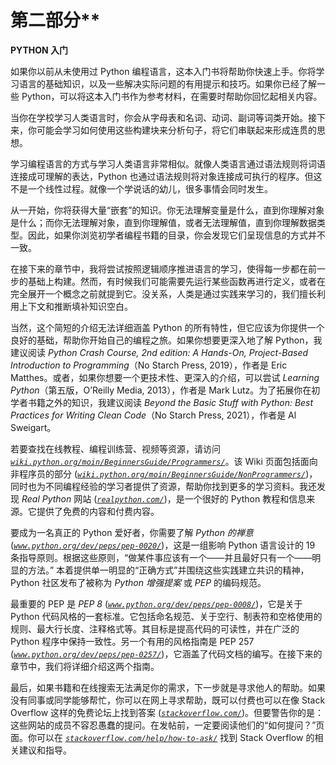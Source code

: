 # 第二部分**

**PYTHON 入门**

如果你以前从未使用过 Python 编程语言，这本入门书将帮助你快速上手。你将学习语言的基础知识，以及一些解决实际问题的有用提示和技巧。如果你已经了解一些 Python，可以将这本入门书作为参考材料，在需要时帮助你回忆起相关内容。

当你在学校学习人类语言时，你会从字母表和名词、动词、副词等词类开始。接下来，你可能会学习如何使用这些构建块来分析句子，将它们串联起来形成连贯的思想。

学习编程语言的方式与学习人类语言非常相似。就像人类语言通过语法规则将词语连接成可理解的表达，Python 也通过语法规则将对象连接成可执行的程序。但这不是一个线性过程。就像一个学说话的幼儿，很多事情会同时发生。

从一开始，你将获得大量“嵌套”的知识。你无法理解变量是什么，直到你理解对象是什么；而你无法理解对象，直到你理解值，或者无法理解值，直到你理解数据类型。因此，如果你浏览初学者编程书籍的目录，你会发现它们呈现信息的方式并不一致。

在接下来的章节中，我将尝试按照逻辑顺序推进语言的学习，使得每一步都在前一步的基础上构建。然而，有时候我们可能需要先运行某些函数再进行定义，或者在完全展开一个概念之前就提到它。没关系，人类是通过实践来学习的，我们擅长利用上下文和推断填补知识空白。

当然，这个简短的介绍无法详细涵盖 Python 的所有特性，但它应该为你提供一个良好的基础，帮助你开始自己的编程之旅。如果你想要更深入地了解 Python，我建议阅读 *Python Crash Course, 2nd edition: A Hands-On, Project-Based Introduction to Programming*（No Starch Press, 2019），作者是 Eric Matthes。或者，如果你想要一个更技术性、更深入的介绍，可以尝试 *Learning Python*（第五版，O’Reilly Media, 2013），作者是 Mark Lutz。为了拓展你在初学者书籍之外的知识，我建议阅读 *Beyond the Basic Stuff with Python: Best Practices for Writing Clean Code*（No Starch Press, 2021），作者是 Al Sweigart。

若要查找在线教程、编程训练营、视频等资源，请访问 *[`wiki.python.org/moin/BeginnersGuide/Programmers/`](https://wiki.python.org/moin/BeginnersGuide/Programmers/)*。该 Wiki 页面包括面向非程序员的部分 (*[`wiki.python.org/moin/BeginnersGuide/NonProgrammers/`](https://wiki.python.org/moin/BeginnersGuide/NonProgrammers/)*)，同时也为不同编程经验的学习者提供了资源，帮助你找到更多的学习资料。我还发现 *Real Python* 网站 (*[`realpython.com/`](https://realpython.com/)*)，是一个很好的 Python 教程和信息来源。它提供了免费的内容和付费内容。

要成为一名真正的 Python 爱好者，你需要了解 *Python 的禅意* (*[`www.python.org/dev/peps/pep-0020/`](https://www.python.org/dev/peps/pep-0020/)*)，这是一组影响 Python 语言设计的 19 条指导原则。根据这些原则，“做某件事应该有一个——并且最好只有一个——明显的方法。” 本着提供单一明显的“正确方式”并围绕这些实践建立共识的精神，Python 社区发布了被称为 *Python 增强提案* 或 *PEP* 的编码规范。

最重要的 PEP 是 *PEP 8* (*[`www.python.org/dev/peps/pep-0008/`](https://www.python.org/dev/peps/pep-0008/)*)，它是关于 Python 代码风格的一套标准。它包括命名规范、关于空行、制表符和空格使用的规则、最大行长度、注释格式等。其目标是提高代码的可读性，并在广泛的 Python 程序中保持一致性。另一个有用的风格指南是 PEP 257 (*[`www.python.org/dev/peps/pep-0257/`](https://www.python.org/dev/peps/pep-0257/)*)，它涵盖了代码文档的编写。在接下来的章节中，我们将详细介绍这两个指南。

最后，如果书籍和在线搜索无法满足你的需求，下一步就是寻求他人的帮助。如果没有同事或同学能够帮忙，你可以在网上寻求帮助，既可以付费也可以在像 Stack Overflow 这样的免费论坛上找到答案 (*[`stackoverflow.com/`](https://stackoverflow.com/)*)。但要警告你的是：这些网站的成员不容忍愚蠢的提问。在发帖前，一定要阅读他们的“如何提问？”页面。你可以在 *[`stackoverflow.com/help/how-to-ask/`](http://stackoverflow.com/help/how-to-ask/)* 找到 Stack Overflow 的相关建议和指导。
